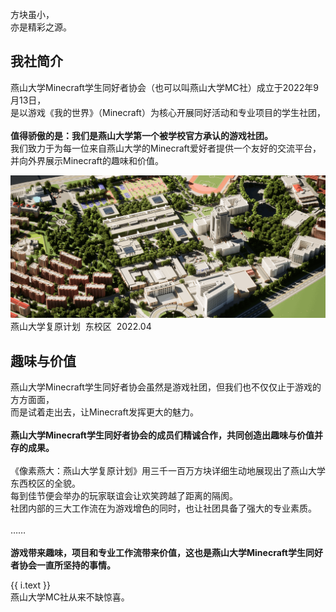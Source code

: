 <script setup>
import Hero from '@/component/Hero.vue'
import ImageText from '@/component/ImageText.vue'
import TwoColumn from '@/component/TwoColumn.vue'
import ProjectCard from '@/component/ProjectCard.vue'
import JoinUs from '@/component/JoinUs.vue'
import ConactUs from '@/component/ConactUs.vue'
import MUABanner from '@/component/MUABanner.vue'
import CountDown from '@/component/CountDown.vue'

import logoText from '@/image/logo/ysumc-text.svg'
import heroImage from '~/image/index/Hero.png'
import ProjImg1 from '~/image/index/Proj-1.png'
import ProjImg2 from '~/image/index/Proj-2.png'
import ProjImg3 from '~/image/index/Proj-3.jpg'
import ProjImg4 from '~/image/index/Proj-4.png'
import CountDownImg from '~/image/index/Countdown.png'

</script>

<Hero :image=heroImage class="mb-14">
  <div class="absolute bottom-36 md:top-[23%] left-4 md:left-8">
    <div class="w-full">
      <img :src=logoText class="h-20 md:h-32" />
    </div>
    <div
      class="mt-6 md:mt-16 ml-3 text-[3.2rem] md:text-[5.5rem] text-white font-normal leading-tight font-ysumc"
    >
      方块虽小，<br />
      亦是精彩之源。
    </div>
  </div>
</Hero>

<div class="container">

<div class="center-block">

## 我社简介

燕山大学Minecraft学生同好者协会（也可以叫燕山大学MC社）成立于2022年9月13日，<br />
是以游戏《我的世界》（Minecraft）为核心开展同好活动和专业项目的学生社团，<br />
<br />
**值得骄傲的是：我们是燕山大学第一个被学校官方承认的游戏社团。**
<br />
我们致力于为每一位来自燕山大学的Minecraft爱好者提供一个友好的交流平台，<br />
并向外界展示Minecraft的趣味和价值。

</div>

![An image](./image/index/BigPicture.png)
<ImageText align="left">燕山大学复原计划&nbsp;&nbsp;东校区&nbsp;&nbsp;2022.04</ImageText>

<TwoColumn>
<template #left>

## Minecraft是什么？

Minecraft中文译名《我的世界》，是瑞典游戏工作室Mojang
Studio于2009年推出的沙盒类电子游戏。游戏中以“方块”为单位元的建设模式和简便直观的操作手法让这款游戏的受众极为广泛，玩家可以通过游玩培养审美能力和逻辑思维。Minecraft本身也具有半开源性，这也会让玩家体验到诸如编程、网络工程等计算机知识。

</template>
<template #right>

![An image](./image/index/BigPicture.png)
<ImageText align="right">
《流浪地球2》太空电梯 轿厢 复原（1:1）<br />
秋田同学 2023.3&nbsp;&nbsp;
</ImageText>

</template>
</TwoColumn>

<div class="center-block">

## 趣味与价值

燕山大学Minecraft学生同好者协会虽然是游戏社团，但我们也不仅仅止于游戏的方方面面，<br />
而是试着走出去，让Minecraft发挥更大的魅力。<br />
<br />
**燕山大学Minecraft学生同好者协会的成员们精诚合作，共同创造出趣味与价值并存的成果。**<br />
<br />
《像素燕大：燕山大学复原计划》用三千一百万方块详细生动地展现出了燕山大学东西校区的全貌。<br />
每到佳节便会举办的玩家联谊会让欢笑跨越了距离的隔阂。<br />
社团内部的三大工作流在为游戏增色的同时，也让社团具备了强大的专业素质。<br />
<br />
……<br />
<br />
**游戏带来趣味，项目和专业工作流带来价值，这也是燕山大学Minecraft学生同好者协会一直所坚持的事情。**

</div>

<div class="max-w-7xl mb-14 mx-6 xl:mx-auto grid grid-cols-2 gap-8">
<ProjectCard v-for="i in [
  {
    title: '《像素燕大：燕山大学复原计划》',
    image: ProjImg1,
    link: '/project/work/pixel-ysu',
    text: '《像素燕大》:该项目于2022年2月24日着手计划建设，于2022年12月4日正式竣工，历时303天。由燕山大学Minecraft学生同好者协会打造，此项目以游戏《我的世界》为载体，通过CAD图纸、GIS定高、资料查询及图像拍摄等方法，进行燕山大学东、西校区的再现还原，将现实中的燕大转化为电子模型，打造最生动形象的燕山大学。',
  },
  {
    title: '工作流',
    image: ProjImg2,
    link: '/project/workflow/visual-effect',
    text: 'Minecraft具有半开源的性质，其底层工作很考验社员们的专业能力。燕山大学Minecraft学生同好者协会正在尝试建立涉及到专业软件的工作流，以提升社员们的专业素养。',
  },
  {
    title: '《云游燕大》校园导览系统',
    image: ProjImg3,
    link: '/project/work/online-ysu',
    text: '云游燕大:基于游戏《我的世界》的特殊性，相较于其他艺术形式，游览者可在其中切身实际进行游览，沉浸式感受世纪楼、燕宏桥、图书馆等燕大地标性建筑的魅力。通过简单的电脑、手机输入，便可实现在虚拟中畅游燕大。云游燕大同样支持虚拟现实设备进入，若游览者拥有此类设备，便可完全沉浸式体验在燕山大学漫步的体验。 ',
  },
  {
    title: '学生联谊会',
    image: ProjImg4,
    link: '/project/activity/festival-party',
    text: '“一起玩”是高校学生社交中最重要的一环。《玩家联谊会》希望能在佳节中带来欢庆，提升燕山大学Minecraft同好群体的认同感和凝聚力。',
  },
]"
      :key="i.title"
      :title="i.title"
      :image="i.image"
      :link="i.link"
      class="col-span-2 md:col-span-1"
      >{{ i.text }}
</ProjectCard>
</div>

<JoinUs />
<ConactUs />

</div>

<MUABanner />
<CountDown
:time="new Date('2024/2/10')"
title="距离下一次惊艳大家还剩下："
:image=CountDownImg
>
燕山大学MC社从来不缺惊喜。
</CountDown>
